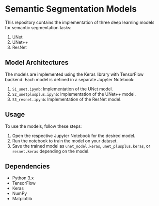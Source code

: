 # Semantic Segmentation Models

This repository contains the implementation of three deep learning models for semantic segmentation tasks:

1. UNet
2. UNet++
3. ResNet

## Model Architectures

The models are implemented using the Keras library with TensorFlow backend. Each model is defined in a separate Jupyter Notebook:

1. `S1_unet.ipynb`: Implementation of the UNet model.
2. `S2_unetplusplus.ipynb`: Implementation of the UNet++ model.
3. `S3_resnet.ipynb`: Implementation of the ResNet model.

## Usage

To use the models, follow these steps:

1. Open the respective Jupyter Notebook for the desired model.
2. Run the notebook to train the model on your dataset.
3. Save the trained model as `unet_model.keras`, `unet_plusplus.keras`, or `resnet.keras` depending on the model.

## Dependencies

- Python 3.x
- TensorFlow
- Keras
- NumPy
- Matplotlib
